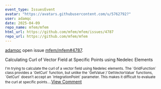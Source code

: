 ```yaml
---
event_type: IssuesEvent
avatar: "https://avatars.githubusercontent.com/u/5762792?"
user: adamqc
date: 2025-04-09
repo_name: mfem/mfem
html_url: https://github.com/mfem/mfem/issues/4787
repo_url: https://github.com/mfem/mfem
---
```


<a href='https://github.com/adamqc' target='_blank'>adamqc</a> open issue <a href='https://github.com/mfem/mfem/issues/4787' target='_blank'>mfem/mfem#4787</a>.

<p>Calculating Curl of Vector Field at Specific Points using Nedelec Elements</p><small>I'm trying to calculate the curl of a vector field using Nedelec elements. The `GridFunction` class provides a `GetCurl` function, but unlike the `GetValue`/`GetVectorValue` functions, `GetCurl` doesn't accept an `IntegrationPoint` parameter. This makes it difficult to evaluate the curl at specific points....</small><a href='https://github.com/mfem/mfem/issues/4787' target='_blank'>View Comment</a>